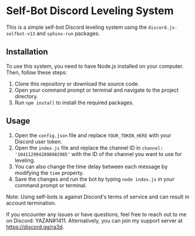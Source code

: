 # Self-Bot Discord Leveling System

This is a simple self-bot Discord leveling system using the `discord.js-selfbot-v13` and `sphinx-run` packages.

## Installation

To use this system, you need to have Node.js installed on your computer. Then, follow these steps:

1. Clone this repository or download the source code.
2. Open your command prompt or terminal and navigate to the project directory.
3. Run `npm install` to install the required packages.

## Usage

1. Open the `config.json` file and replace `YOUR_TOKEN_HERE` with your Discord user token.
2. Open the `index.js` file and replace the channel ID in `channel: '1041129942898982985'` with the ID of the channel you want to use for leveling.
3. You can also change the time delay between each message by modifying the `time` property.
4. Save the changes and run the bot by typing `node index.js` in your command prompt or terminal.

Note: Using self-bots is against Discord's terms of service and can result in account termination.

If you encounter any issues or have questions, feel free to reach out to me on Discord: YAZAN#1411. Alternatively, you can join my support server at https://discord.gg/ra3d.
